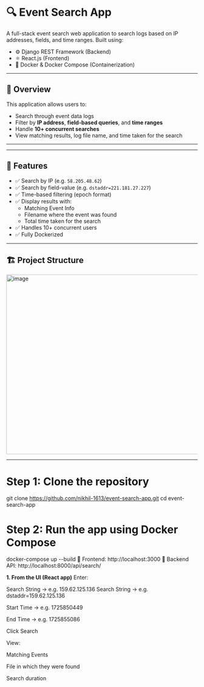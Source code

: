 # 🔍 Event Search App

A full-stack event search web application to search logs based on IP addresses, fields, and time ranges. Built using:

- ⚙️ Django REST Framework (Backend)
- ⚛️ React.js (Frontend)
- 🐳 Docker & Docker Compose (Containerization)

---

## 🚀 Overview

This application allows users to:

- Search through event data logs
- Filter by **IP address**, **field-based queries**, and **time ranges**
- Handle **10+ concurrent searches**
- View matching results, log file name, and time taken for the search

---

---

## 🔧 Features

- ✅ Search by IP (e.g. `58.205.48.62`)
- ✅ Search by field-value (e.g. `dstaddr=221.181.27.227`)
- ✅ Time-based filtering (epoch format)
- ✅ Display results with:
  - Matching Event Info
  - Filename where the event was found
  - Total time taken for the search
- ✅ Handles 10+ concurrent users
- ✅ Fully Dockerized

---

## 🏗️ Project Structure

<img width="509" height="472" alt="image" src="https://github.com/user-attachments/assets/e4dd2484-d8da-4f46-a5e7-073c7c2cc9f7" />

---

# Step 1: Clone the repository
git clone https://github.com/nikhil-1613/event-search-app.git
cd event-search-app

# Step 2: Run the app using Docker Compose
docker-compose up --build
🔗 Frontend: http://localhost:3000
🔗 Backend API: http://localhost:8000/api/search/




**1. From the UI (React app)**
Enter:

Search String → e.g. 159.62.125.136
Search String → e.g. dstaddr=159.62.125.136

Start Time → e.g. 1725850449

End Time → e.g. 1725855086

Click Search

View:

Matching Events

File in which they were found

Search duration


